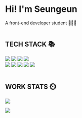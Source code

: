 <div>

# Hi! I'm Seungeun
A front-end developer student 👩🏻‍💻
<br>
<br>
  
## TECH STACK 📚
<img src="https://img.shields.io/badge/PYTHON-3776AB?style=for-the-badge&logo=PYTHON&logoColor=white">
<img src="https://img.shields.io/badge/JavaScript-F7DF1E?style=for-the-badge&logo=JavaScript&logoColor=white">
<img src="https://img.shields.io/badge/HTML5-E34F26?style=for-the-badge&logo=HTML5&logoColor=white">
<img src="https://img.shields.io/badge/CSS3-1572B6?style=for-the-badge&logo=CSS3&logoColor=white">
<br>
<img src="https://img.shields.io/badge/MySQL-4479A1?style=for-the-badge&logo=MySQL&logoColor=white">
<img src="https://img.shields.io/badge/Jinja-B41717?style=for-the-badge&logo=jinja&logoColor=white">
<img src="https://img.shields.io/badge/fastapi-009688?style=for-the-badge&logo=fastapi&logoColor=white">
<img src="https://img.shields.io/badge/tailwind-06B6D4?style=for-the-badge&logo=tailwindcss&logoColor=white">
<img src="https://img.shields.io/badge/aws-232F3E?style=for-the-badge&logo=Amazon aws&logoColor=white">
<br>
<br>

## WORK STATS ⏲️
<p><img src="https://github-readme-stats.vercel.app/api/wakatime?username=1eeseungeun"></p>
<p><img src="https://github-readme-stats.vercel.app/api?username=1eeseungeun&include_all_commits=true&rank_icon=github"></p>
</div>
